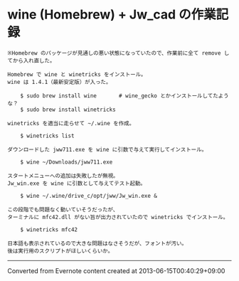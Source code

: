 # wine (Homebrew) + Jw_cad の作業記録
```
※Homebrew のパッケージが見通しの悪い状態になっていたので、作業前に全て remove してから入れ直した。

Homebrew で wine と winetricks をインストール。
wine は 1.4.1（最新安定版）が入った。

    $ sudo brew install wine       # wine_gecko とかインストールしてたような？
    $ sudo brew install winetricks

winetricks を適当に走らせて ~/.wine を作成。

    $ winetricks list

ダウンロードした jww711.exe を wine に引数で与えて実行してインストール。

    $ wine ~/Downloads/jww711.exe

スタートメニューへの追加は失敗したが無視。
Jw_win.exe を wine に引数として与えてテスト起動。

    $ wine ~/.wine/drive_c/opt/jww/Jw_win.exe & 

この段階でも問題なく動いていそうだったが、
ターミナルに mfc42.dll がない旨が出力されていたので winetricks でインストール。

    $ winetricks mfc42

日本語も表示されているので大きな問題はなさそうだが、フォントが汚い。
後は実行用のスクリプトがほしいくらいか。
```

------------------------------------------------------------------------

Converted from Evernote content created at 2013-06-15T00:40:29+09:00
